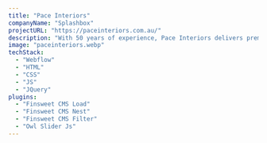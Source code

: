 ```yaml
---
title: "Pace Interiors"
companyName: "Splashbox"
projectURL: "https://paceinteriors.com.au/"
description: "With 50 years of experience, Pace Interiors delivers premium custom window treatments. Their skilled team creates elegant curtains, blinds, and shutters for both homes and commercial spaces, working with top designers to enhance every setting."
image: "paceinteriors.webp"
techStack:
  - "Webflow"
  - "HTML"
  - "CSS"
  - "JS"
  - "JQuery"
plugins:
  - "Finsweet CMS Load"
  - "Finsweet CMS Nest"
  - "Finsweet CMS Filter"
  - "Owl Slider Js"
---
```

